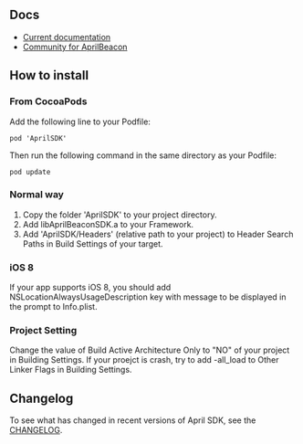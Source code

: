 
## Docs

* [Current documentation](//aprilbrother.github.io/aprilbeacon-ios-sdk/Documents/index.html)
* [Community for AprilBeacon](http://bbs.aprbrother.com)

## How to install

### From CocoaPods

Add the following line to your Podfile:

	pod 'AprilSDK'


Then run the following command in the same directory as your Podfile:

	pod update


### Normal way

1. Copy the folder 'AprilSDK' to your project directory.
2. Add libAprilBeaconSDK.a to your Framework.
3. Add 'AprilSDK/Headers' (relative path to your project) to Header Search Paths in Build Settings of your target.

### iOS 8 

If your app supports iOS 8, you should add NSLocationAlwaysUsageDescription key with message to be displayed in the prompt to Info.plist.

### Project Setting

Change the value of Build Active Architecture Only to "NO" of your project in Building Settings. 
If your proejct is crash, try to add -all_load to Other Linker Flags in Building Settings.


## Changelog

To see what has changed in recent versions of April SDK, see the [CHANGELOG](https://github.com/AprilBrother/AprilBeacon-iOS-SDK/blob/master/CHANGELOG.md).
